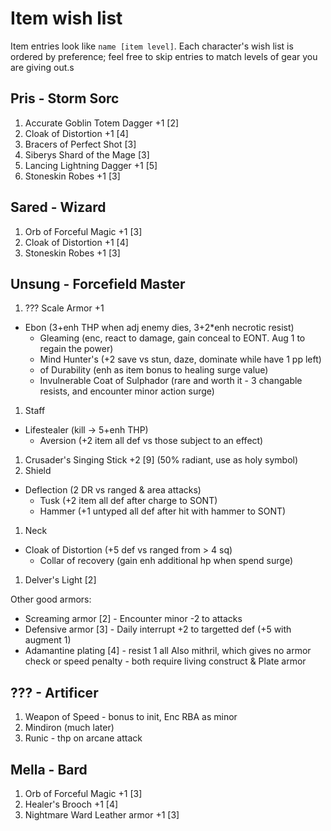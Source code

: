 # Item wish list

Item entries look like `name [item level]`. Each character's wish list is ordered by preference; feel free to skip entries to match levels of gear you are giving out.s

## Pris - Storm Sorc

1. Accurate Goblin Totem Dagger +1 [2]
1. Cloak of Distortion +1 [4]
1. Bracers of Perfect Shot [3]
1. Siberys Shard of the Mage [3]
1. Lancing Lightning Dagger +1 [5]
1. Stoneskin Robes +1 [3]

## Sared - Wizard

1. Orb of Forceful Magic +1 [3]
1. Cloak of Distortion +1 [4]
1. Stoneskin Robes +1 [3]

## Unsung - Forcefield Master

1. ??? Scale Armor +1
  * Ebon (3+enh THP when adj enemy dies, 3+2*enh necrotic resist)
	* Gleaming (enc, react to damage, gain conceal to EONT. Aug 1 to regain the power)
	* Mind Hunter's (+2 save vs stun, daze, dominate while have 1 pp left)
	* of Durability (enh as item bonus to healing surge value)
	* Invulnerable Coat of Sulphador (rare and worth it - 3 changable resists, and encounter minor action surge)
1. Staff
  * Lifestealer (kill -> 5+enh THP)
	* Aversion (+2 item all def vs those subject to an effect)
1. Crusader's Singing Stick +2 [9] (50% radiant, use as holy symbol)
1. Shield
  * Deflection (2 DR vs ranged & area attacks)
	* Tusk (+2 item all def after charge to SONT)
	* Hammer (+1 untyped all def after hit with hammer to SONT)
1. Neck
  * Cloak of Distortion (+5 def vs ranged from > 4 sq)
	* Collar of recovery (gain enh additional hp when spend surge)
1. Delver's Light [2]



Other good armors:

 * Screaming armor [2] - Encounter minor -2 to attacks
 * Defensive armor [3] - Daily interrupt +2 to targetted def (+5 with augment 1)
 * Adamantine plating [4] - resist 1 all Also mithril, which gives no armor check or speed penalty - both require living construct & Plate armor


## ??? - Artificer

1. Weapon of Speed - bonus to init, Enc RBA as minor
1. Mindiron (much later)
1. Runic - thp on arcane attack


## Mella - Bard

1. Orb of Forceful Magic +1 [3]
1. Healer's Brooch +1 [4]
1. Nightmare Ward Leather armor +1 [3]
